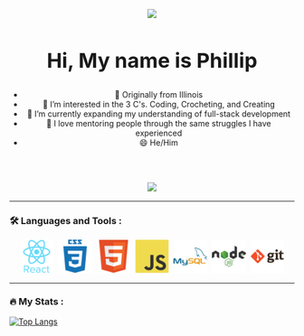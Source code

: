 
<p align="center">
<img src="https://i.giphy.com/media/v1.Y2lkPTc5MGI3NjExbjVueHlxZXBtZjkweWFkYTBwNW5xdXltNGVnanJjeThvNmhhMndlNyZlcD12MV9pbnRlcm5hbF9naWZfYnlfaWQmY3Q9Zw/WARZOJdolSXweVMLPG/giphy.gif" />

<div class="markdown-heading" dir="auto" style="font-size: x-large"><h2 tabindex="-1" class="heading-element" dir="auto" align="center">Hi, My name is Phillip<a id="user-content-about-the-project" class="anchor" aria-label="Permalink: About The Project" href="#about-the-project"></a></div>



<p align="center">
<ul align="center" list-style-type="none">
<li> 👋 Originally from Illinois </li>
<li> 👀 I’m interested in the 3 C's. Coding, Crocheting, and Creating </li>
<li> 🌱 I’m currently expanding my understanding of full-stack development </li>
<li>💞️ I love mentoring people through the same struggles I have experienced</li>
<li>😄 He/Him</li>
</ul>
</p>
<br></br>
<p align="center">
<a href="https://www.linkedin.com/in/phillipacampbell/">
<img src="https://img.shields.io/badge/LinkedIn-blue?logo=LinkedIn" width="110px" />
</a>
</p>

___
### :hammer_and_wrench: Languages and Tools :
<div align = "center">
  <img src="https://github.com/devicons/devicon/blob/master/icons/react/react-original-wordmark.svg" title="React" alt="React" width="60" height="60"/>&nbsp;
  <img src="https://github.com/devicons/devicon/blob/master/icons/css3/css3-plain-wordmark.svg"  title="CSS3" alt="CSS" width="60" height="60"/>&nbsp;
  <img src="https://github.com/devicons/devicon/blob/master/icons/html5/html5-original.svg" title="HTML5" alt="HTML" width="60" height="60"/>&nbsp;
  <img src="https://github.com/devicons/devicon/blob/master/icons/javascript/javascript-original.svg" title="JavaScript" alt="JavaScript" width="60" height="60"/>&nbsp;
  <img src="https://github.com/devicons/devicon/blob/master/icons/mysql/mysql-original-wordmark.svg" title="MySQL"  alt="MySQL" width="60" height="60"/>&nbsp;
  <img src="https://github.com/devicons/devicon/blob/master/icons/nodejs/nodejs-original-wordmark.svg" title="NodeJS" alt="NodeJS" width="60" height="60"/>&nbsp;
  <img src="https://github.com/devicons/devicon/blob/master/icons/git/git-original-wordmark.svg" title="Git" **alt="Git" width="60" height="60"/>
</div>


___
### :fire: My Stats :
[![Top Langs](https://github-readme-stats.vercel.app/api/top-langs/?username=PhilCamp630&layout=compact&theme=vision-friendly-dark)](https://github.com/anuraghazra/github-readme-stats)
